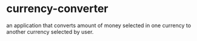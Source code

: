 # currency-converter
 an application that converts amount of money selected in one currency to another currency selected by user.
